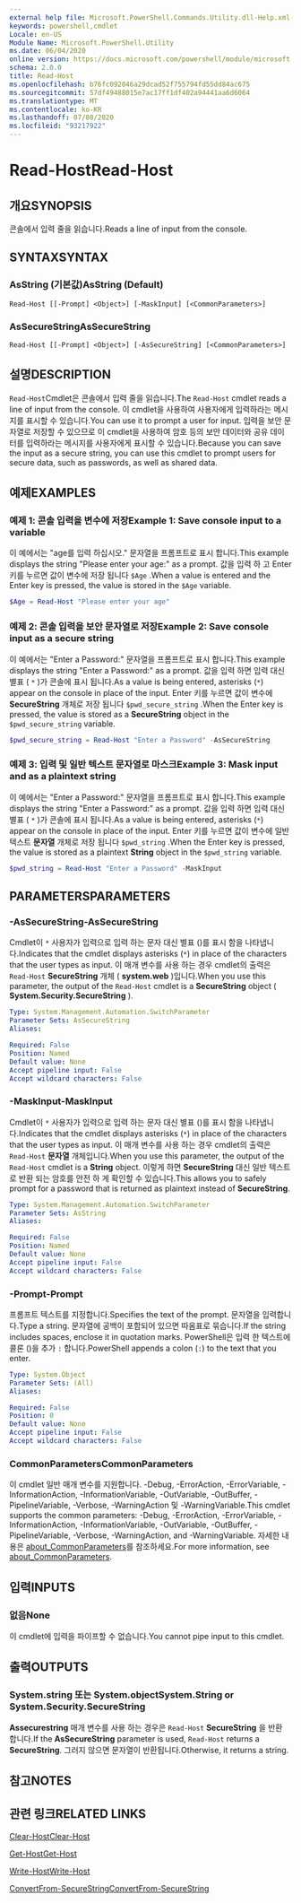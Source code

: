 ```yaml
---
external help file: Microsoft.PowerShell.Commands.Utility.dll-Help.xml
keywords: powershell,cmdlet
Locale: en-US
Module Name: Microsoft.PowerShell.Utility
ms.date: 06/04/2020
online version: https://docs.microsoft.com/powershell/module/microsoft.powershell.utility/read-host?view=powershell-7.1&WT.mc_id=ps-gethelp
schema: 2.0.0
title: Read-Host
ms.openlocfilehash: b76fc092046a29dcad52f755794fd55dd84ac675
ms.sourcegitcommit: 57df49488015e7ac17ff1df402a94441aa6d6064
ms.translationtype: MT
ms.contentlocale: ko-KR
ms.lasthandoff: 07/08/2020
ms.locfileid: "93217922"
---
```

# <span data-ttu-id="99ae3-103">Read-Host</span><span class="sxs-lookup"><span data-stu-id="99ae3-103">Read-Host</span></span>

## <span data-ttu-id="99ae3-104">개요</span><span class="sxs-lookup"><span data-stu-id="99ae3-104">SYNOPSIS</span></span>
<span data-ttu-id="99ae3-105">콘솔에서 입력 줄을 읽습니다.</span><span class="sxs-lookup"><span data-stu-id="99ae3-105">Reads a line of input from the console.</span></span>

## <span data-ttu-id="99ae3-106">SYNTAX</span><span class="sxs-lookup"><span data-stu-id="99ae3-106">SYNTAX</span></span>

### <span data-ttu-id="99ae3-107">AsString (기본값)</span><span class="sxs-lookup"><span data-stu-id="99ae3-107">AsString (Default)</span></span>

```
Read-Host [[-Prompt] <Object>] [-MaskInput] [<CommonParameters>]
```

### <span data-ttu-id="99ae3-108">AsSecureString</span><span class="sxs-lookup"><span data-stu-id="99ae3-108">AsSecureString</span></span>

```
Read-Host [[-Prompt] <Object>] [-AsSecureString] [<CommonParameters>]
```

## <span data-ttu-id="99ae3-109">설명</span><span class="sxs-lookup"><span data-stu-id="99ae3-109">DESCRIPTION</span></span>

<span data-ttu-id="99ae3-110">`Read-Host`Cmdlet은 콘솔에서 입력 줄을 읽습니다.</span><span class="sxs-lookup"><span data-stu-id="99ae3-110">The `Read-Host` cmdlet reads a line of input from the console.</span></span> <span data-ttu-id="99ae3-111">이 cmdlet을 사용하여 사용자에게 입력하라는 메시지를 표시할 수 있습니다.</span><span class="sxs-lookup"><span data-stu-id="99ae3-111">You can use it to prompt a user for input.</span></span> <span data-ttu-id="99ae3-112">입력을 보안 문자열로 저장할 수 있으므로 이 cmdlet을 사용하여 암호 등의 보안 데이터와 공유 데이터를 입력하라는 메시지를 사용자에게 표시할 수 있습니다.</span><span class="sxs-lookup"><span data-stu-id="99ae3-112">Because you can save the input as a secure string, you can use this cmdlet to prompt users for secure data, such as passwords, as well as shared data.</span></span>

## <span data-ttu-id="99ae3-113">예제</span><span class="sxs-lookup"><span data-stu-id="99ae3-113">EXAMPLES</span></span>

### <span data-ttu-id="99ae3-114">예제 1: 콘솔 입력을 변수에 저장</span><span class="sxs-lookup"><span data-stu-id="99ae3-114">Example 1: Save console input to a variable</span></span>

<span data-ttu-id="99ae3-115">이 예에서는 "age를 입력 하십시오." 문자열을 프롬프트로 표시 합니다.</span><span class="sxs-lookup"><span data-stu-id="99ae3-115">This example displays the string "Please enter your age:" as a prompt.</span></span> <span data-ttu-id="99ae3-116">값을 입력 하 고 Enter 키를 누르면 값이 변수에 저장 됩니다 `$Age` .</span><span class="sxs-lookup"><span data-stu-id="99ae3-116">When a value is entered and the Enter key is pressed, the value is stored in the `$Age` variable.</span></span>

```powershell
$Age = Read-Host "Please enter your age"
```

### <span data-ttu-id="99ae3-117">예제 2: 콘솔 입력을 보안 문자열로 저장</span><span class="sxs-lookup"><span data-stu-id="99ae3-117">Example 2: Save console input as a secure string</span></span>

<span data-ttu-id="99ae3-118">이 예에서는 "Enter a Password:" 문자열을 프롬프트로 표시 합니다.</span><span class="sxs-lookup"><span data-stu-id="99ae3-118">This example displays the string "Enter a Password:" as a prompt.</span></span> <span data-ttu-id="99ae3-119">값을 입력 하면 입력 대신 별표 ( `*` )가 콘솔에 표시 됩니다.</span><span class="sxs-lookup"><span data-stu-id="99ae3-119">As a value is being entered, asterisks (`*`) appear on the console in place of the input.</span></span> <span data-ttu-id="99ae3-120">Enter 키를 누르면 값이 변수에 **SecureString** 개체로 저장 됩니다 `$pwd_secure_string` .</span><span class="sxs-lookup"><span data-stu-id="99ae3-120">When the Enter key is pressed, the value is stored as a **SecureString** object in the `$pwd_secure_string` variable.</span></span>

```powershell
$pwd_secure_string = Read-Host "Enter a Password" -AsSecureString
```

### <span data-ttu-id="99ae3-121">예제 3: 입력 및 일반 텍스트 문자열로 마스크</span><span class="sxs-lookup"><span data-stu-id="99ae3-121">Example 3: Mask input and as a plaintext string</span></span>

<span data-ttu-id="99ae3-122">이 예에서는 "Enter a Password:" 문자열을 프롬프트로 표시 합니다.</span><span class="sxs-lookup"><span data-stu-id="99ae3-122">This example displays the string "Enter a Password:" as a prompt.</span></span> <span data-ttu-id="99ae3-123">값을 입력 하면 입력 대신 별표 ( `*` )가 콘솔에 표시 됩니다.</span><span class="sxs-lookup"><span data-stu-id="99ae3-123">As a value is being entered, asterisks (`*`) appear on the console in place of the input.</span></span> <span data-ttu-id="99ae3-124">Enter 키를 누르면 값이 변수에 일반 텍스트 **문자열** 개체로 저장 됩니다 `$pwd_string` .</span><span class="sxs-lookup"><span data-stu-id="99ae3-124">When the Enter key is pressed, the value is stored as a plaintext **String** object in the `$pwd_string` variable.</span></span>

```powershell
$pwd_string = Read-Host "Enter a Password" -MaskInput
```

## <span data-ttu-id="99ae3-125">PARAMETERS</span><span class="sxs-lookup"><span data-stu-id="99ae3-125">PARAMETERS</span></span>

### <span data-ttu-id="99ae3-126">-AsSecureString</span><span class="sxs-lookup"><span data-stu-id="99ae3-126">-AsSecureString</span></span>

<span data-ttu-id="99ae3-127">Cmdlet이 `*` 사용자가 입력으로 입력 하는 문자 대신 별표 ()를 표시 함을 나타냅니다.</span><span class="sxs-lookup"><span data-stu-id="99ae3-127">Indicates that the cmdlet displays asterisks (`*`) in place of the characters that the user types as input.</span></span> <span data-ttu-id="99ae3-128">이 매개 변수를 사용 하는 경우 cmdlet의 출력은 `Read-Host` **SecureString** 개체 ( **system.web** )입니다.</span><span class="sxs-lookup"><span data-stu-id="99ae3-128">When you use this parameter, the output of the `Read-Host` cmdlet is a **SecureString** object ( **System.Security.SecureString** ).</span></span>

```yaml
Type: System.Management.Automation.SwitchParameter
Parameter Sets: AsSecureString
Aliases:

Required: False
Position: Named
Default value: None
Accept pipeline input: False
Accept wildcard characters: False
```

### <span data-ttu-id="99ae3-129">-MaskInput</span><span class="sxs-lookup"><span data-stu-id="99ae3-129">-MaskInput</span></span>

<span data-ttu-id="99ae3-130">Cmdlet이 `*` 사용자가 입력으로 입력 하는 문자 대신 별표 ()를 표시 함을 나타냅니다.</span><span class="sxs-lookup"><span data-stu-id="99ae3-130">Indicates that the cmdlet displays asterisks (`*`) in place of the characters that the user types as input.</span></span> <span data-ttu-id="99ae3-131">이 매개 변수를 사용 하는 경우 cmdlet의 출력은 `Read-Host` **문자열** 개체입니다.</span><span class="sxs-lookup"><span data-stu-id="99ae3-131">When you use this parameter, the output of the `Read-Host` cmdlet is a **String** object.</span></span>
<span data-ttu-id="99ae3-132">이렇게 하면 **SecureString** 대신 일반 텍스트로 반환 되는 암호를 안전 하 게 확인할 수 있습니다.</span><span class="sxs-lookup"><span data-stu-id="99ae3-132">This allows you to safely prompt for a password that is returned as plaintext instead of **SecureString**.</span></span>

```yaml
Type: System.Management.Automation.SwitchParameter
Parameter Sets: AsString
Aliases:

Required: False
Position: Named
Default value: None
Accept pipeline input: False
Accept wildcard characters: False
```

### <span data-ttu-id="99ae3-133">-Prompt</span><span class="sxs-lookup"><span data-stu-id="99ae3-133">-Prompt</span></span>

<span data-ttu-id="99ae3-134">프롬프트 텍스트를 지정합니다.</span><span class="sxs-lookup"><span data-stu-id="99ae3-134">Specifies the text of the prompt.</span></span>
<span data-ttu-id="99ae3-135">문자열을 입력합니다.</span><span class="sxs-lookup"><span data-stu-id="99ae3-135">Type a string.</span></span>
<span data-ttu-id="99ae3-136">문자열에 공백이 포함되어 있으면 따옴표로 묶습니다.</span><span class="sxs-lookup"><span data-stu-id="99ae3-136">If the string includes spaces, enclose it in quotation marks.</span></span>
<span data-ttu-id="99ae3-137">PowerShell은 입력 한 텍스트에 콜론 ()을 추가 `:` 합니다.</span><span class="sxs-lookup"><span data-stu-id="99ae3-137">PowerShell appends a colon (`:`) to the text that you enter.</span></span>

```yaml
Type: System.Object
Parameter Sets: (All)
Aliases:

Required: False
Position: 0
Default value: None
Accept pipeline input: False
Accept wildcard characters: False
```

### <span data-ttu-id="99ae3-138">CommonParameters</span><span class="sxs-lookup"><span data-stu-id="99ae3-138">CommonParameters</span></span>

<span data-ttu-id="99ae3-139">이 cmdlet 일반 매개 변수를 지원합니다. -Debug, -ErrorAction, -ErrorVariable, -InformationAction, -InformationVariable, -OutVariable, -OutBuffer, -PipelineVariable, -Verbose, -WarningAction 및 -WarningVariable.</span><span class="sxs-lookup"><span data-stu-id="99ae3-139">This cmdlet supports the common parameters: -Debug, -ErrorAction, -ErrorVariable, -InformationAction, -InformationVariable, -OutVariable, -OutBuffer, -PipelineVariable, -Verbose, -WarningAction, and -WarningVariable.</span></span> <span data-ttu-id="99ae3-140">자세한 내용은 [about_CommonParameters](https://go.microsoft.com/fwlink/?LinkID=113216)를 참조하세요.</span><span class="sxs-lookup"><span data-stu-id="99ae3-140">For more information, see [about_CommonParameters](https://go.microsoft.com/fwlink/?LinkID=113216).</span></span>

## <span data-ttu-id="99ae3-141">입력</span><span class="sxs-lookup"><span data-stu-id="99ae3-141">INPUTS</span></span>

### <span data-ttu-id="99ae3-142">없음</span><span class="sxs-lookup"><span data-stu-id="99ae3-142">None</span></span>

<span data-ttu-id="99ae3-143">이 cmdlet에 입력을 파이프할 수 없습니다.</span><span class="sxs-lookup"><span data-stu-id="99ae3-143">You cannot pipe input to this cmdlet.</span></span>

## <span data-ttu-id="99ae3-144">출력</span><span class="sxs-lookup"><span data-stu-id="99ae3-144">OUTPUTS</span></span>

### <span data-ttu-id="99ae3-145">System.string 또는 System.object</span><span class="sxs-lookup"><span data-stu-id="99ae3-145">System.String or System.Security.SecureString</span></span>

<span data-ttu-id="99ae3-146">**Assecurestring** 매개 변수를 사용 하는 경우은 `Read-Host` **SecureString** 을 반환 합니다.</span><span class="sxs-lookup"><span data-stu-id="99ae3-146">If the **AsSecureString** parameter is used, `Read-Host` returns a **SecureString**.</span></span> <span data-ttu-id="99ae3-147">그러지 않으면 문자열이 반환됩니다.</span><span class="sxs-lookup"><span data-stu-id="99ae3-147">Otherwise, it returns a string.</span></span>

## <span data-ttu-id="99ae3-148">참고</span><span class="sxs-lookup"><span data-stu-id="99ae3-148">NOTES</span></span>

## <span data-ttu-id="99ae3-149">관련 링크</span><span class="sxs-lookup"><span data-stu-id="99ae3-149">RELATED LINKS</span></span>

[<span data-ttu-id="99ae3-150">Clear-Host</span><span class="sxs-lookup"><span data-stu-id="99ae3-150">Clear-Host</span></span>](../microsoft.powershell.core/clear-host.md)

[<span data-ttu-id="99ae3-151">Get-Host</span><span class="sxs-lookup"><span data-stu-id="99ae3-151">Get-Host</span></span>](Get-Host.md)

[<span data-ttu-id="99ae3-152">Write-Host</span><span class="sxs-lookup"><span data-stu-id="99ae3-152">Write-Host</span></span>](Write-Host.md)

[<span data-ttu-id="99ae3-153">ConvertFrom-SecureString</span><span class="sxs-lookup"><span data-stu-id="99ae3-153">ConvertFrom-SecureString</span></span>](../Microsoft.PowerShell.Security/ConvertFrom-SecureString.md)
